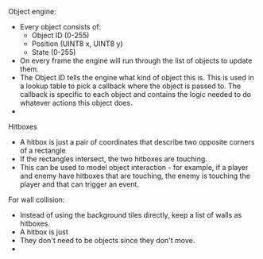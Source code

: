 Object engine:

* Every object consists of:
    * Object ID (0-255)
    * Position (UINT8 x, UINT8 y)
    * State (0-255)
* On every frame the engine will run through the list of objects to update them.
* The Object ID tells the engine what kind of object this is. This is used in a
  lookup table to pick a callback where the object is passed to. The callback
  is specific to each object and contains the logic needed to do whatever actions
  this object does.
*

Hitboxes
* A hitbox is just a pair of coordinates that describe two opposite corners of a rectangle
* If the rectangles intersect, the two hitboxes are touching.
* This can be used to model object interaction - for example, if a player and enemy have hitboxes that are touching, the enemy is touching the player and that can trigger an event.

For wall collision:
* Instead of using the background tiles directly, keep a list of walls as hitboxes.
* A hitbox is just
* They don't need to be objects since they don't move.
*
